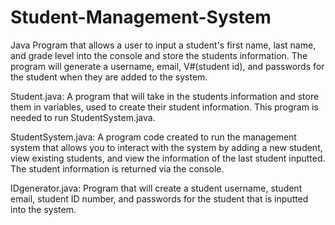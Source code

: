 # Student-Management-System
Java Program that allows a user to input a student's first name, last name, and grade level into the console and store the students information. The program will generate a username, email, V#(student id), and passwords for the student when they are added to the system.

  
  Student.java: A program that will take in the students information and store them in variables, used to create their student information. This program is needed to run StudentSystem.java.
  
  StudentSystem.java: A program code created to run the management system that allows you to interact with the system by adding a new student, view existing students, and view the information of the last student inputted.  The student information is returned via the console.
  
  
  IDgenerator.java: Program that will create a student username, student email, student ID number, and passwords for the student that is inputted into the system. 
